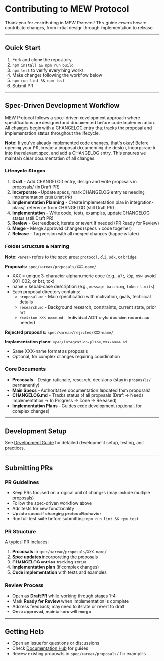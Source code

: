 # Contributing to MEW Protocol

Thank you for contributing to MEW Protocol! This guide covers how to contribute changes, from initial design through implementation to release.

---

## Quick Start

1. Fork and clone the repository
2. `npm install && npm run build`
3. `npm test` to verify everything works
4. Make changes following the workflow below
5. `npm run lint && npm test`
6. Submit PR

---

## Spec-Driven Development Workflow

MEW Protocol follows a spec-driven development approach where specifications are designed and documented before code implementation. All changes begin with a CHANGELOG entry that tracks the proposal and implementation status throughout the lifecycle.

**Note:** If you've already implemented code changes, that's okay! Before opening your PR, create a proposal documenting the design, incorporate it into the relevant spec, and add a CHANGELOG entry. This ensures we maintain clear documentation of all changes.

### Lifecycle Stages

1. **Draft** - Add CHANGELOG entry, design and write proposals in proposals/ (in Draft PR)
2. **Incorporate** - Update specs, mark CHANGELOG entry as needing implementation (still Draft PR)
3. **Implementation Planning** - Create implementation plan in integration-plans/, reference from CHANGELOG (still Draft PR)
4. **Implementation** - Write code, tests, examples, update CHANGELOG status (still Draft PR)
5. **Review** - Get feedback, iterate or revert if needed (PR Ready for Review)
6. **Merge** - Merge approved changes (specs + code together)
7. **Release** - Tag version with all merged changes (happens later)

### Folder Structure & Naming

**Note:** `<area>` refers to the spec area: `protocol`, `cli`, `sdk`, or `bridge`

**Proposals:** `spec/<area>/proposals/XXX-name/`
- XXX = unique 3-character alphanumeric code (e.g., `a7z`, `k3p`, `m9w`; avoid 001, 002, or bat, tok)
- name = kebab-case description (e.g., `message-batching`, `token-limits`)
- Each proposal directory contains:
  - `proposal.md` - Main specification with motivation, goals, technical details
  - `research.md` - Background research, constraints, current state, prior art
  - `decision-XXX-name.md` - Individual ADR-style decision records as needed

**Rejected proposals:** `spec/<area>/rejected/XXX-name/`

**Implementation plans:** `spec/integration-plans/XXX-name.md`
- Same XXX-name format as proposals
- Optional, for complex changes requiring coordination

### Core Documents

- **Proposals** - Design rationale, research, decisions (stay in `proposals/` permanently)
- **Main Specs** - Authoritative documentation (updated from proposals)
- **CHANGELOG.md** - Tracks status of all proposals (Draft → Needs Implementation → In Progress → Done → Released)
- **Implementation Plans** - Guides code development (optional, for complex changes)

---

## Development Setup

See [Development Guide](docs/development.md) for detailed development setup, testing, and practices.

---

## Submitting PRs

### PR Guidelines

- Keep PRs focused on a logical unit of changes (may include multiple proposals)
- Follow the spec-driven workflow above
- Add tests for new functionality
- Update specs if changing protocol/behavior
- Run full test suite before submitting: `npm run lint && npm test`

### PR Structure

A typical PR includes:
1. **Proposals** in `spec/<area>/proposals/XXX-name/`
2. **Spec updates** incorporating the proposals
3. **CHANGELOG entries** tracking status
4. **Implementation plan** (if complex changes)
5. **Code implementation** with tests and examples

### Review Process

- Open as **Draft PR** while working through stages 1-4
- Mark **Ready for Review** when implementation is complete
- Address feedback; may need to iterate or revert to draft
- Once approved, maintainers will merge

---

## Getting Help

- Open an issue for questions or discussions
- Check [Documentation Hub](docs/README.md) for guides
- Review existing proposals in `spec/<area>/proposals/` for examples

